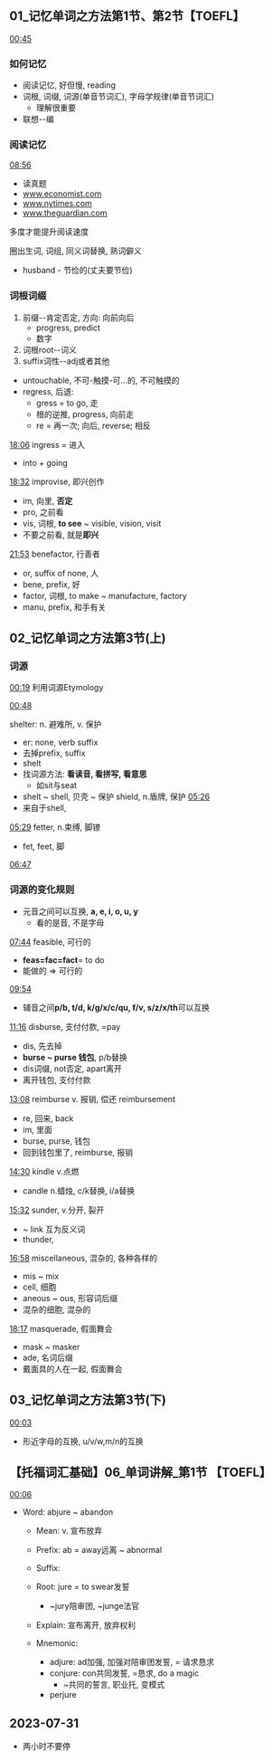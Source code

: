 ## 01_记忆单词之方法第1节、第2节【TOEFL】
[00:45](https://www.youtube.com/watch?v=azD3A-aJdKo&list=PLqPnE6yEIKB-q9hLsRhVF9Pn8rnZ7Ll40&ab_channel=12w0ng#t=45.863675)

### 如何记忆
- 阅读记忆, 好但慢, reading
- 词根, 词缀, 词源(单音节词汇), 字母学规律(单音节词汇)
	- 理解很重要
 - 联想--编

### 阅读记忆
[08:56](https://www.youtube.com/watch?v=azD3A-aJdKo&list=PLqPnE6yEIKB-q9hLsRhVF9Pn8rnZ7Ll40&ab_channel=12w0ng#t=536.216883070572)

- 读真题
- www.economist.com
- www.nytimes.com
- www.theguardian.com

多度才能提升阅读速度

圈出生词, 词组, 同义词替换, 熟词僻义
- husband - 节俭的(丈夫要节俭)

### 词根词缀
1. 前缀--肯定否定, 方向: 向前向后
	- progress, predict
	- 数字
1. 词根root--词义
2. suffix词性--adj或者其他

 - untouchable, 不可-触摸-可...的, 不可触摸的
 - regress, 后退:
	 - gress = to go, 走
	 - 根的逆推, progress, 向前走
	 - re = 再一次; 向后, reverse; 相反

[18:06](https://www.youtube.com/watch?v=azD3A-aJdKo&list=PLqPnE6yEIKB-q9hLsRhVF9Pn8rnZ7Ll40&ab_channel=12w0ng#t=1086.0234601335144)
ingress = 进入
- into + going

[18:32](https://www.youtube.com/watch?v=azD3A-aJdKo&list=PLqPnE6yEIKB-q9hLsRhVF9Pn8rnZ7Ll40&ab_channel=12w0ng#t=1112.5628630591277)
improvise, 即兴创作
- im, 向里, **否定**
- pro, 之前看
- vis, 词根, **to see** ~ visible, vision, visit
- 不要之前看, 就是**即兴**

[21:53](https://www.youtube.com/watch?v=azD3A-aJdKo&list=PLqPnE6yEIKB-q9hLsRhVF9Pn8rnZ7Ll40&ab_channel=12w0ng#t=1313.2404438111726)
benefactor, 行善者
- or, suffix of none, 人
- bene, prefix, 好
- factor, 词根, to make ~ manufacture, factory
- manu, prefix, 和手有关

## 02_记忆单词之方法第3节(上)
### 词源
[00:19](https://www.youtube.com/watch?v=sPRlA-Ck64g&list=PLqPnE6yEIKB-q9hLsRhVF9Pn8rnZ7Ll40&index=2&ab_channel=12w0ng#t=19.718426076293945)
	利用词源Etymology

[00:48](https://www.youtube.com/watch?v=sPRlA-Ck64g&list=PLqPnE6yEIKB-q9hLsRhVF9Pn8rnZ7Ll40&index=2&ab_channel=12w0ng#t=48.58387302861023)

shelter: n. 避难所, v. 保护
- er: none, verb suffix
- 去掉prefix, suffix
- shelt
- 找词源方法: **看读音, 看拼写, 看意思**
	- 如sit与seat
- shelt ~ shell, 贝壳 ~ 保护
shield, n.盾牌, 保护
[05:26](https://www.youtube.com/watch?v=sPRlA-Ck64g&list=PLqPnE6yEIKB-q9hLsRhVF9Pn8rnZ7Ll40&index=2&ab_channel=12w0ng#t=326.5334110362396)
- 来自于shell, 

[05:29](https://www.youtube.com/watch?v=sPRlA-Ck64g&list=PLqPnE6yEIKB-q9hLsRhVF9Pn8rnZ7Ll40&index=2&ab_channel=12w0ng#t=329.054855912262)
fetter, n.束缚, 脚镣
- fet, feet, 脚

[06:47](https://www.youtube.com/watch?v=sPRlA-Ck64g&list=PLqPnE6yEIKB-q9hLsRhVF9Pn8rnZ7Ll40&index=2&ab_channel=12w0ng#t=407.998789)
### 词源的变化规则
- 元音之间可以互换, **a, e, i, o, u, y**
	- 看的是音, 不是字母

[07:44](https://www.youtube.com/watch?v=sPRlA-Ck64g&list=PLqPnE6yEIKB-q9hLsRhVF9Pn8rnZ7Ll40&index=2&ab_channel=12w0ng#t=464.7647430782013)
feasible, 可行的
- **feas=fac=fact**= to do
- 能做的 => 可行的

[09:54](https://www.youtube.com/watch?v=sPRlA-Ck64g&list=PLqPnE6yEIKB-q9hLsRhVF9Pn8rnZ7Ll40&index=2&ab_channel=12w0ng#t=594.1253401716614)
- 辅音之间**p/b, t/d, k/g/x/c/qu, f/v, s/z/x/th**可以互换

[11:16](https://www.youtube.com/watch?v=sPRlA-Ck64g&list=PLqPnE6yEIKB-q9hLsRhVF9Pn8rnZ7Ll40&index=2&ab_channel=12w0ng#t=676.4864668207092)
disburse, 支付付款, =pay
- dis, 先去掉
- **burse ~ purse 钱包**, p/b替换
- dis词缀, not否定, apart离开
- 离开钱包, 支付付款

[13:08](https://www.youtube.com/watch?v=sPRlA-Ck64g&list=PLqPnE6yEIKB-q9hLsRhVF9Pn8rnZ7Ll40&index=2&ab_channel=12w0ng#t=788.6105068855591)
reimburse v. 报销, 偿还
reimbursement
- re, 回来, back
- im, 里面
- burse, purse, 钱包
- 回到钱包里了, reimburse, 报销

[14:30](https://www.youtube.com/watch?v=sPRlA-Ck64g&list=PLqPnE6yEIKB-q9hLsRhVF9Pn8rnZ7Ll40&index=2&ab_channel=12w0ng#t=870.714980835968)
kindle v.点燃
- candle n.蜡烛, c/k替换, i/a替换

[15:32](https://www.youtube.com/watch?v=sPRlA-Ck64g&list=PLqPnE6yEIKB-q9hLsRhVF9Pn8rnZ7Ll40&index=2&ab_channel=12w0ng#t=932.7769290457763)
sunder, v.分开, 裂开
- ~ link 互为反义词
- thunder, 

[16:58](https://www.youtube.com/watch?v=sPRlA-Ck64g&list=PLqPnE6yEIKB-q9hLsRhVF9Pn8rnZ7Ll40&index=2&ab_channel=12w0ng#t=1018.9742630362397)
miscellaneous, 混杂的, 各种各样的
- mis ~ mix
- cell, 细胞
- aneous ~ ous, 形容词后缀
- 混杂的细胞, 混杂的

[18:17](https://www.youtube.com/watch?v=sPRlA-Ck64g&list=PLqPnE6yEIKB-q9hLsRhVF9Pn8rnZ7Ll40&index=2&ab_channel=12w0ng#t=1097.8813789027251)
masquerade, 假面舞会
- mask ~ masker
- ade, 名词后缀
- 戴面具的人在一起, 假面舞会

## 03_记忆单词之方法第3节(下)
[00:03](https://youtu.be/JH_yi7GMKb8?list=PLqPnE6yEIKB-q9hLsRhVF9Pn8rnZ7Ll40#t=3.626667)
- 形近字母的互换, u/v/w,m/n的互换

## 【托福词汇基础】06_单词讲解_第1节 【TOEFL】
[00:06](https://www.youtube.com/watch?v=NV5w7dctUqE&list=PLqPnE6yEIKB-q9hLsRhVF9Pn8rnZ7Ll40&index=10&ab_channel=12w0ng#t=6.559353)

- Word: abjure ~ abandon
	- Mean: v. 宣布放弃

	- Prefix: ab = away远离 ~ abnormal
	- Suffix: 
	- Root: jure = to swear发誓
		- ~jury陪审团, ~junge法官
	- Explain: 宣布离开, 放弃权利

	- Mnemonic: 
		- adjure: ad加强, 加强对陪审团发誓, = 请求恳求
		- conjure: con共同发誓, =恳求, do a magic
			- ~共同的誓言, 职业托, 变模式
		- perjure

## 2023-07-31
- 两小时不要停